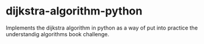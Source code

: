 # dijkstra-algorithm-python
Implements the dijkstra algorithm in python as a way of put into practice the understandig algorithms book challenge.
